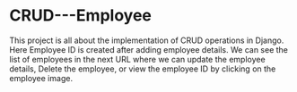 # CRUD---Employee

This project is all about the implementation of CRUD operations in Django.
Here Employee ID is created after adding employee details. 
We can see the list of employees in the next URL 
where we can update the employee details, 
Delete the employee, or view the employee ID by clicking on the employee image.
